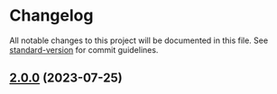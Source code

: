 # Changelog

All notable changes to this project will be documented in this file. See [standard-version](https://github.com/conventional-changelog/standard-version) for commit guidelines.

## [2.0.0](https://github.com/giovanebribeiro/site-amanda-boaviagem/compare/v1.0.0...v2.0.0) (2023-07-25)
